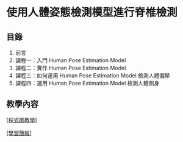 # 使用人體姿態檢測模型進行脊椎檢測

## 目錄
1. 前言
2. 課程一：入門 Human Pose Estimation Model
3. 課程二：實作 Human Pose Estimation Model
4. 課程三：如何運用 Human Pose Estimation Model 檢測人體偏移
5. 課程四：運用 Human Pose Estimation Model 檢測人體側身

## 教學內容
[[程式碼教學]](colab/Grape_Diseases.ipynb)

[[學習簡報]](教學簡報/使用人體姿態檢測模型進行脊椎檢測.pdf)
